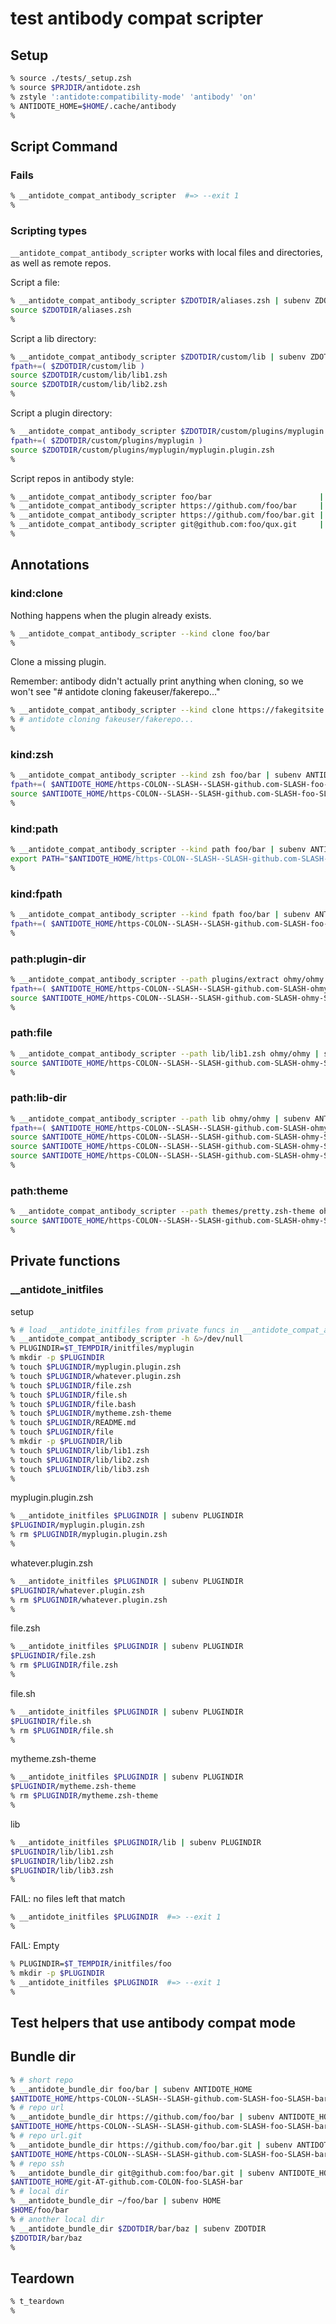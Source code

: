 # test antibody compat scripter

## Setup

```zsh
% source ./tests/_setup.zsh
% source $PRJDIR/antidote.zsh
% zstyle ':antidote:compatibility-mode' 'antibody' 'on'
% ANTIDOTE_HOME=$HOME/.cache/antibody
%
```

## Script Command

### Fails

```zsh
% __antidote_compat_antibody_scripter  #=> --exit 1
%
```

### Scripting types

`__antidote_compat_antibody_scripter` works with local files and directories, as well as remote repos.

Script a file:

```zsh
% __antidote_compat_antibody_scripter $ZDOTDIR/aliases.zsh | subenv ZDOTDIR
source $ZDOTDIR/aliases.zsh
%
```

Script a lib directory:

```zsh
% __antidote_compat_antibody_scripter $ZDOTDIR/custom/lib | subenv ZDOTDIR
fpath+=( $ZDOTDIR/custom/lib )
source $ZDOTDIR/custom/lib/lib1.zsh
source $ZDOTDIR/custom/lib/lib2.zsh
%
```

Script a plugin directory:

```zsh
% __antidote_compat_antibody_scripter $ZDOTDIR/custom/plugins/myplugin | subenv ZDOTDIR
fpath+=( $ZDOTDIR/custom/plugins/myplugin )
source $ZDOTDIR/custom/plugins/myplugin/myplugin.plugin.zsh
%
```

Script repos in antibody style:

```zsh
% __antidote_compat_antibody_scripter foo/bar                        | subenv ANTIDOTE_HOME  #=> --file ./testdata/antibody/script-foobar.zsh
% __antidote_compat_antibody_scripter https://github.com/foo/bar     | subenv ANTIDOTE_HOME  #=> --file ./testdata/antibody/script-foobar.zsh
% __antidote_compat_antibody_scripter https://github.com/foo/bar.git | subenv ANTIDOTE_HOME  #=> --file ./testdata/antibody/script-foobar.zsh
% __antidote_compat_antibody_scripter git@github.com:foo/qux.git     | subenv ANTIDOTE_HOME  #=> --file ./testdata/antibody/script-fooqux.zsh
%
```

## Annotations

### kind:clone

Nothing happens when the plugin already exists.

```zsh
% __antidote_compat_antibody_scripter --kind clone foo/bar
%
```

Clone a missing plugin.

Remember: antibody didn't actually print anything when cloning, so we won't see
"# antidote cloning fakeuser/fakerepo..."

```zsh
% __antidote_compat_antibody_scripter --kind clone https://fakegitsite.com/fakeuser/fakerepo
% # antidote cloning fakeuser/fakerepo...
%
```

### kind:zsh

```zsh
% __antidote_compat_antibody_scripter --kind zsh foo/bar | subenv ANTIDOTE_HOME
fpath+=( $ANTIDOTE_HOME/https-COLON--SLASH--SLASH-github.com-SLASH-foo-SLASH-bar )
source $ANTIDOTE_HOME/https-COLON--SLASH--SLASH-github.com-SLASH-foo-SLASH-bar/bar.plugin.zsh
%
```

### kind:path

```zsh
% __antidote_compat_antibody_scripter --kind path foo/bar | subenv ANTIDOTE_HOME
export PATH="$ANTIDOTE_HOME/https-COLON--SLASH--SLASH-github.com-SLASH-foo-SLASH-bar:$PATH"
%
```

### kind:fpath

```zsh
% __antidote_compat_antibody_scripter --kind fpath foo/bar | subenv ANTIDOTE_HOME
fpath+=( $ANTIDOTE_HOME/https-COLON--SLASH--SLASH-github.com-SLASH-foo-SLASH-bar )
%
```

### path:plugin-dir

```zsh
% __antidote_compat_antibody_scripter --path plugins/extract ohmy/ohmy | subenv ANTIDOTE_HOME
fpath+=( $ANTIDOTE_HOME/https-COLON--SLASH--SLASH-github.com-SLASH-ohmy-SLASH-ohmy/plugins/extract )
source $ANTIDOTE_HOME/https-COLON--SLASH--SLASH-github.com-SLASH-ohmy-SLASH-ohmy/plugins/extract/extract.plugin.zsh
%
```

### path:file

```zsh
% __antidote_compat_antibody_scripter --path lib/lib1.zsh ohmy/ohmy | subenv ANTIDOTE_HOME
source $ANTIDOTE_HOME/https-COLON--SLASH--SLASH-github.com-SLASH-ohmy-SLASH-ohmy/lib/lib1.zsh
%
```

### path:lib-dir

```zsh
% __antidote_compat_antibody_scripter --path lib ohmy/ohmy | subenv ANTIDOTE_HOME
fpath+=( $ANTIDOTE_HOME/https-COLON--SLASH--SLASH-github.com-SLASH-ohmy-SLASH-ohmy/lib )
source $ANTIDOTE_HOME/https-COLON--SLASH--SLASH-github.com-SLASH-ohmy-SLASH-ohmy/lib/lib1.zsh
source $ANTIDOTE_HOME/https-COLON--SLASH--SLASH-github.com-SLASH-ohmy-SLASH-ohmy/lib/lib2.zsh
source $ANTIDOTE_HOME/https-COLON--SLASH--SLASH-github.com-SLASH-ohmy-SLASH-ohmy/lib/lib3.zsh
%
```

### path:theme

```zsh
% __antidote_compat_antibody_scripter --path themes/pretty.zsh-theme ohmy/ohmy | subenv ANTIDOTE_HOME
source $ANTIDOTE_HOME/https-COLON--SLASH--SLASH-github.com-SLASH-ohmy-SLASH-ohmy/themes/pretty.zsh-theme
%
```

## Private functions

### __antidote_initfiles

setup

```zsh
% # load __antidote_initfiles from private funcs in __antidote_compat_antibody_scripter
% __antidote_compat_antibody_scripter -h &>/dev/null
% PLUGINDIR=$T_TEMPDIR/initfiles/myplugin
% mkdir -p $PLUGINDIR
% touch $PLUGINDIR/myplugin.plugin.zsh
% touch $PLUGINDIR/whatever.plugin.zsh
% touch $PLUGINDIR/file.zsh
% touch $PLUGINDIR/file.sh
% touch $PLUGINDIR/file.bash
% touch $PLUGINDIR/mytheme.zsh-theme
% touch $PLUGINDIR/README.md
% touch $PLUGINDIR/file
% mkdir -p $PLUGINDIR/lib
% touch $PLUGINDIR/lib/lib1.zsh
% touch $PLUGINDIR/lib/lib2.zsh
% touch $PLUGINDIR/lib/lib3.zsh
%
```

myplugin.plugin.zsh

```zsh
% __antidote_initfiles $PLUGINDIR | subenv PLUGINDIR
$PLUGINDIR/myplugin.plugin.zsh
% rm $PLUGINDIR/myplugin.plugin.zsh
%
```

whatever.plugin.zsh

```zsh
% __antidote_initfiles $PLUGINDIR | subenv PLUGINDIR
$PLUGINDIR/whatever.plugin.zsh
% rm $PLUGINDIR/whatever.plugin.zsh
%
```

file.zsh

```zsh
% __antidote_initfiles $PLUGINDIR | subenv PLUGINDIR
$PLUGINDIR/file.zsh
% rm $PLUGINDIR/file.zsh
%
```

file.sh

```zsh
% __antidote_initfiles $PLUGINDIR | subenv PLUGINDIR
$PLUGINDIR/file.sh
% rm $PLUGINDIR/file.sh
%
```

mytheme.zsh-theme

```zsh
% __antidote_initfiles $PLUGINDIR | subenv PLUGINDIR
$PLUGINDIR/mytheme.zsh-theme
% rm $PLUGINDIR/mytheme.zsh-theme
%
```

lib

```zsh
% __antidote_initfiles $PLUGINDIR/lib | subenv PLUGINDIR
$PLUGINDIR/lib/lib1.zsh
$PLUGINDIR/lib/lib2.zsh
$PLUGINDIR/lib/lib3.zsh
%
```

FAIL: no files left that match

```zsh
% __antidote_initfiles $PLUGINDIR  #=> --exit 1
%
```

FAIL: Empty

```zsh
% PLUGINDIR=$T_TEMPDIR/initfiles/foo
% mkdir -p $PLUGINDIR
% __antidote_initfiles $PLUGINDIR  #=> --exit 1
%
```

## Test helpers that use antibody compat mode

## Bundle dir

```zsh
% # short repo
% __antidote_bundle_dir foo/bar | subenv ANTIDOTE_HOME
$ANTIDOTE_HOME/https-COLON--SLASH--SLASH-github.com-SLASH-foo-SLASH-bar
% # repo url
% __antidote_bundle_dir https://github.com/foo/bar | subenv ANTIDOTE_HOME
$ANTIDOTE_HOME/https-COLON--SLASH--SLASH-github.com-SLASH-foo-SLASH-bar
% # repo url.git
% __antidote_bundle_dir https://github.com/foo/bar.git | subenv ANTIDOTE_HOME
$ANTIDOTE_HOME/https-COLON--SLASH--SLASH-github.com-SLASH-foo-SLASH-bar
% # repo ssh
% __antidote_bundle_dir git@github.com:foo/bar.git | subenv ANTIDOTE_HOME
$ANTIDOTE_HOME/git-AT-github.com-COLON-foo-SLASH-bar
% # local dir
% __antidote_bundle_dir ~/foo/bar | subenv HOME
$HOME/foo/bar
% # another local dir
% __antidote_bundle_dir $ZDOTDIR/bar/baz | subenv ZDOTDIR
$ZDOTDIR/bar/baz
%
```

## Teardown

```zsh
% t_teardown
%
```
